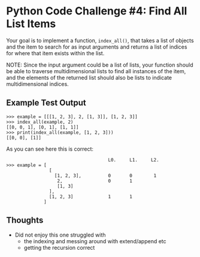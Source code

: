 # Python Code Challenge #4: Find All List Items

Your goal is to implement a function, `index_all()`, that takes a list of objects and the item to search for as input arguments and returns a list of indices for where that item exists within the list.

NOTE: Since the input argument could be a list of lists, your function should be able to traverse multidimensional lists to find all instances of the item, and the elements of the returned list should also be lists to indicate multidimensional indices.

## Example Test Output
```console
>>> example = [[[1, 2, 3], 2, [1, 3]], [1, 2, 3]]
>>> index_all(example, 2)
[[0, 0, 1], [0, 1], [1, 1]]
>>> print(index_all(example, [1, 2, 3]))
[[0, 0], [1]]
```

As you can see here this is correct:

```
                                      L0.     L1.     L2.
>>> example = [                      
                [                     
                  [1, 2, 3],          0       0        1
                   2,                 0       1
                   [1, 3]             
                ], 
                [1, 2, 3]             1       1
              ]
```
## Thoughts

- Did not enjoy this one struggled with
  - the indexing and messing around with extend/append etc
  - getting the recursion correct
